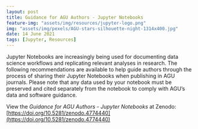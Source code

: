 ```yaml
---
layout: post
title: Guidance for AGU Authors - Jupyter Notebooks
feature-img: "assets/img/resources/jupyter-logo.png"
img: "assets/img/pexels/AGU-stars-silhouette-night-1314x400.jpg"
date: 14 June 2021
tags: [Jupyter, Resources]
---
```


Jupyter Notebooks are increasingly being used for documenting data science workflows and replicating relevant analyses in research. The following recommendations are available to help guide authors through the process of sharing their Jupyter Notebooks when publishing in AGU journals. Please note that any data used by your notebook must be preserved and cited separately from the notebook to comply with AGU’s data and software guidance.

View the *Guidance for AGU Authors - Jupyter Notebooks* at Zenodo:  
[https://doi.org/10.5281/zenodo.4774440](https://doi.org/10.5281/zenodo.4774440)

